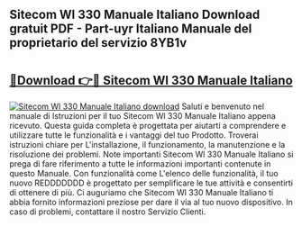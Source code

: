 ## Sitecom Wl 330 Manuale Italiano Download gratuit PDF - Part-uyr Italiano Manuale del proprietario del servizio 8YB1v

# <h2><a href="http://dfgsawo.blite.top/?on=Sitecom+Wl+330+Manuale+Italiano">🔗Download 👉🔴 Sitecom Wl 330 Manuale Italiano</a></h2>

[![Sitecom Wl 330 Manuale Italiano download](https://i.imgur.com/lujVjoI.png)](http://dfgsawo.blite.top/?on=Sitecom+Wl+330+Manuale+Italiano)
Saluti e benvenuto nel manuale di Istruzioni per il tuo Sitecom Wl 330 Manuale Italiano appena ricevuto. Questa guida completa è progettata per aiutarti a comprendere e utilizzare tutte le funzionalità e i vantaggi del tuo Prodotto. Troverai istruzioni chiare per L'installazione, il funzionamento, la manutenzione e la risoluzione dei problemi. Note importanti Sitecom Wl 330 Manuale Italiano si prega di fare riferimento a tutte le informazioni importanti contenute in questo Manuale. Con funzionalità come L'elenco delle funzionalità, il tuo nuovo REDDDDDDD è progettato per semplificare le tue attività e consentirti di ottenere di più. Ci auguriamo che Sitecom Wl 330 Manuale Italiano ti abbia fornito informazioni preziose per dare il via al tuo nuovo dispositivo. In caso di problemi, contattare il nostro Servizio Clienti.
